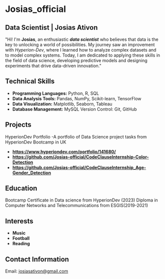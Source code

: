 # Josias_official
## Data Scientist | Josias Ativon
"Hi! I'm **Josias**, an enthusiastic **_data scientist_** who believes that data is the key to unlocking a world of possibilities. 
My journey saw an improvement with _Hyperion-Dev_, where I learned how to analyze complex datasets and to model complex systems. 
Today, I am dedicated to applying these skills in the field of data science, developing predictive models and designing experiments that drive data-driven innovation."

## Technical Skills

- **Programming Languages:** Python, R, SQL
- **Data Analysis Tools:** Pandas, NumPy, Scikit-learn, TensorFlow
- **Data Visualization:** Matplotlib, Seaborn, Tableau
- **Database Management:** MySQL
Version Control: Git, GitHub

## Projects
HyperionDev Portfolio -A portfolio of Data Science project tasks from HyperionDev Bootcamp in UK 
- **https://www.hyperiondev.com/portfolio/141680/**
- **https://github.com/Josias-official/CodeClauseInternship-Color-Detection**
- **https://github.com/Josias-official/CodeClauseInternship_Age-Gender_Detection**

## Education
Bootcamp Certificate in Data science from HyperionDev (2023)
Diploma in Computer Networks and Telecommunications from ESGIS(2019-2021)

## Interests
- **Music**
- **Football**
- **Reading**


## Contact Information
Email: josiasativon@gmail.com
